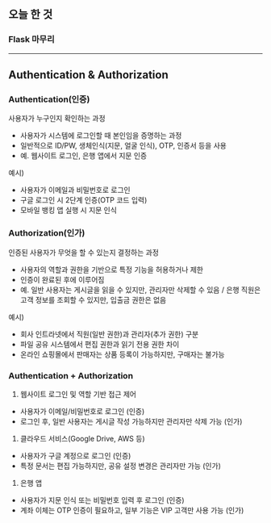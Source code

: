 ## 오늘 한 것

### Flask 마무리

***

## Authentication & Authorization

### Authentication(인증)

사용자가 누구인지 확인하는 과정

- 사용자가 시스템에 로그인할 때 본인임을 증명하는 과정
- 일반적으로 ID/PW, 생체인식(지문, 얼굴 인식), OTP, 인증서 등을 사용
- 예. 웹사이트 로그인, 은행 앱에서 지문 인증

예시)

- 사용자가 이메일과 비밀번호로 로그인
- 구글 로그인 시 2단계 인증(OTP 코드 입력)
- 모바일 뱅킹 앱 실행 시 지문 인식

### Authorization(인가)

인증된 사용자가 무엇을 할 수 있는지 결정하는 과정

- 사용자의 역할과 권한을 기반으로 특정 기능을 허용하거나 제한
- 인증이 완료된 후에 이루어짐
- 예. 일반 사용자는 게시글을 읽을 수 있지만, 관리자만 삭제할 수 있음 / 은행 직원은 고객 정보를 조회할 수 있지만, 입출금 권한은 없음

예시)

- 회사 인트라넷에서 직원(일반 권한)과 관리자(추가 권한) 구분
- 파일 공유 시스템에서 편집 권한과 읽기 전용 권한 차이
- 온라인 쇼핑몰에서 판매자는 상품 등록이 가능하지만, 구매자는 불가능

### Authentication + Authorization

1. 웹사이트 로그인 및 역할 기반 접근 제어
- 사용자가 이메일/비밀번호로 로그인 (인증)
- 로그인 후, 일반 사용자는 게시글 작성 가능하지만 관리자만 삭제 가능 (인가)
1. 클라우드 서비스(Google Drive, AWS 등)
- 사용자가 구글 계정으로 로그인 (인증)
- 특정 문서는 편집 가능하지만, 공유 설정 변경은 관리자만 가능 (인가)
1. 은행 앱
- 사용자가 지문 인식 또는 비밀번호 입력 후 로그인 (인증)
- 계좌 이체는 OTP 인증이 필요하고, 일부 기능은 VIP 고객만 사용 가능 (인가)
